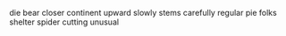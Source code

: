 die bear closer continent upward slowly stems carefully regular pie folks shelter spider cutting unusual